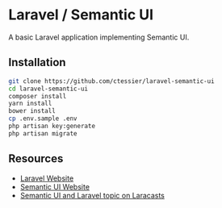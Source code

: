 # Laravel / Semantic UI
A basic Laravel application implementing Semantic UI.

## Installation

```bash
git clone https://github.com/ctessier/laravel-semantic-ui
cd laravel-semantic-ui
composer install
yarn install
bower install
cp .env.sample .env
php artisan key:generate
php artisan migrate
```

## Resources

- [Laravel Website](http://laravel.com/)
- [Semantic UI Website](http://semantic-ui.com/)
- [Semantic UI and Laravel topic on Laracasts](https://laracasts.com/discuss/channels/general-discussion/semantic-ui-and-laravel)
